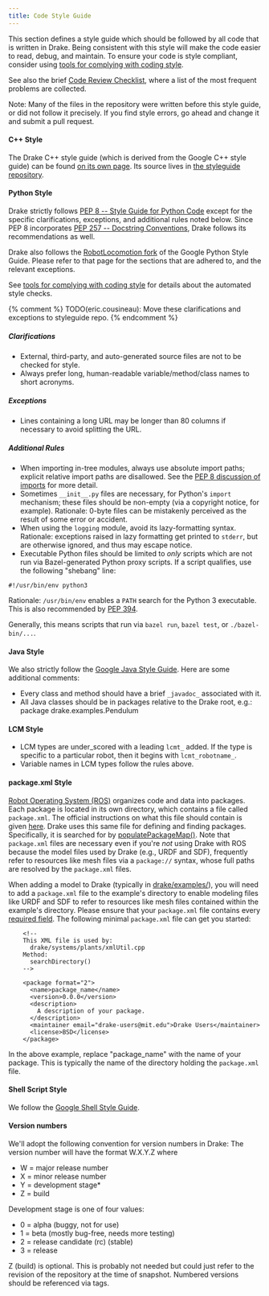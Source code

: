 ```yaml
---
title: Code Style Guide
---
```


This section defines a style guide which should be followed by all code that is
written in Drake. Being consistent with this style will make the code easier to
read, debug, and maintain. To ensure your code is style compliant, consider
using [tools for complying with coding style](/code_style_tools.html).

See also the brief
[Code Review Checklist](/code_review_checklist.html),
where a list of the most frequent problems are collected.

Note: Many of the files in the repository were written before this style guide,
or did not follow it precisely.  If you find style errors, go ahead and change
it and submit a pull request.

#### C++ Style

The Drake C++ style guide (which is derived from the Google C++ style guide)
can be found
[on its own page](https://drake.mit.edu/styleguide/cppguide.html).
Its source lives in
[the styleguide repository](https://github.com/RobotLocomotion/styleguide).

#### Python Style

Drake strictly follows [PEP 8 -- Style Guide for Python Code](
https://www.python.org/dev/peps/pep-0008/) except for the specific
clarifications, exceptions, and additional rules noted below. Since PEP 8
incorporates [PEP 257 -- Docstring Conventions](
https://www.python.org/dev/peps/pep-0257/), Drake follows its
recommendations as well.

Drake also follows the
[RobotLocomotion fork](https://drake.mit.edu/styleguide/pyguide.html)
of the Google Python Style Guide. Please refer to that page for the sections
that are adhered to, and the relevant exceptions.

See [tools for complying with coding style](/code_style_tools.html) for details
about the automated style checks.

{% comment %}
TODO(eric.cousineau): Move these clarifications and exceptions to styleguide
   repo.
{% endcomment %}

##### Clarifications

* External, third-party, and auto-generated source files are not to be checked
  for style.
* Always prefer long, human-readable variable/method/class names to short
  acronyms.

##### Exceptions

* Lines containing a long URL may be longer than 80 columns if necessary to
  avoid splitting the URL.

##### Additional Rules

* When importing in-tree modules, always use absolute import paths; explicit
  relative import paths are disallowed. See the [PEP 8 discussion of imports](
  https://www.python.org/dev/peps/pep-0008/#imports) for more detail.
* Sometimes ``__init__.py`` files are necessary, for Python's ``import``
  mechanism; these files should be non-empty (via a copyright notice, for
  example). Rationale: 0-byte files can be mistakenly perceived as the result
  of some error or accident.
* When using the ``logging`` module, avoid its lazy-formatting
  syntax. Rationale: exceptions raised in lazy formatting get printed to
  ``stderr``, but are otherwise ignored, and thus may escape notice.
* Executable Python files should be limited to *only* scripts which are not run
  via Bazel-generated Python proxy scripts. If a script
  qualifies, use the following "shebang" line:

```
#!/usr/bin/env python3
```
  Rationale: ``/usr/bin/env`` enables a ``PATH`` search for the Python 3
  executable. This is also recommended by
  [PEP 394](https://www.python.org/dev/peps/pep-0394/).

Generally, this means scripts that run via ``bazel run``,
   ``bazel test``, or ``./bazel-bin/...``.

#### Java Style

We also strictly follow the [Google Java Style Guide](
https://google.github.io/styleguide/javaguide.html).
Here are some additional comments:

* Every class and method should have a brief `_javadoc_` associated with it.
* All Java classes should be in packages relative to the Drake root,
   e.g.: package drake.examples.Pendulum

#### LCM Style

* LCM types are under_scored with a leading `lcmt_` added. If the type is
  specific to a particular robot, then it begins with `lcmt_robotname_`.
* Variable names in LCM types follow the rules above.

#### package.xml Style

[Robot Operating System (ROS)](http://www.ros.org/) organizes code and data
into packages. Each package is located in its own directory, which contains a
file called ``package.xml``. The official instructions on what this file should
contain is given [here](http://wiki.ros.org/catkin/package.xml). Drake uses
this same file for defining and finding packages. Specifically, it is searched
for by
[populatePackageMap()](https://github.com/RobotLocomotion/drake/blob/7bbcb0728a06c0abdd695fd8a5db1879bb5354bb/drake/systems/plants/xmlUtil.h#L160).
Note that ``package.xml`` files are necessary even if you're *not* using Drake
with ROS because the model files used by Drake (e.g., URDF and SDF), frequently
refer to resources like mesh files via a ``package://`` syntax, whose full paths
are resolved by the ``package.xml`` files.

When adding a model to Drake
(typically in [drake/examples/](https://github.com/RobotLocomotion/drake/tree/master/examples>)),
you will need to add a ``package.xml`` file to the example's directory to enable
modeling files like URDF and SDF to refer to resources like mesh files contained
within the example's directory. Please ensure that your ``package.xml`` file
contains every
[required field](http://wiki.ros.org/catkin/package.xml#Required_Tags).
The following minimal ``package.xml`` file can get you started:

```
    <!--
    This XML file is used by:
      drake/systems/plants/xmlUtil.cpp
    Method:
      searchDirectory()
    -->

    <package format="2">
      <name>package_name</name>
      <version>0.0.0</version>
      <description>
        A description of your package.
      </description>
      <maintainer email="drake-users@mit.edu">Drake Users</maintainer>
      <license>BSD</license>
    </package>
```

In the above example, replace "package_name" with the name of your package. This
is typically the name of the directory holding the ``package.xml`` file.

#### Shell Script Style

We follow the [Google Shell Style Guide](
https://google.github.io/styleguide/shell.xml).

#### Version numbers

We'll adopt the following convention for version numbers in Drake:
The version number will have the format W.X.Y.Z where

* W = major release number
* X = minor release number
* Y = development stage*
* Z = build

Development stage is one of four values:

* 0 = alpha (buggy, not for use)
* 1 = beta (mostly bug-free, needs more testing)
* 2 = release candidate (rc) (stable)
* 3 = release

Z (build) is optional. This is probably not needed but could just refer to the
revision of the repository at the time of snapshot. Numbered versions should be
referenced via tags.
